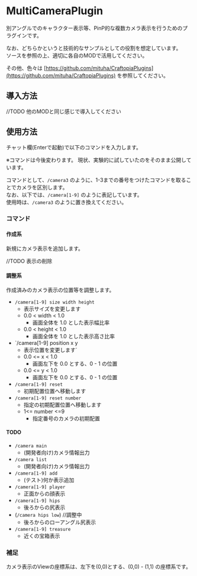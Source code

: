 ﻿MultiCameraPlugin
===============================

別アングルでのキャラクター表示等、PinP的な複数カメラ表示を行うためのプラグインです。  

なお、どちらかというと技術的なサンプルとしての役割を想定しています。  
ソースを参照の上、適切に各自のMODで活用してください。  

その他、色々は [https://github.com/mituha/CraftopiaPlugins](https://github.com/mituha/CraftopiaPlugins) を参照してください。

## 導入方法
//TODO	他のMODと同じ感じで導入してください


## 使用方法
チャット欄(Enterで起動)で以下のコマンドを入力します。  

※コマンドは今後変わります。
現状、実験的に試していたのをそのまま公開しています。  

コマンドとして、`/camera3` のように、1-3までの番号をつけたコマンドを取ることでカメラを区別します。  
なお、以下では、`/camera[1-9]` のように表記しています。  
使用時は、`/camera3` のように置き換えてください。

### コマンド
#### 作成系
新規にカメラ表示を追加します。


//TODO 表示の削除


#### 調整系
作成済みのカメラ表示の位置等を調整します。

* `/camera[1-9] size width height`
	+ 表示サイズを変更します
	+ 0.0 < width < 1.0
		+ 画面全体を 1.0 とした表示幅比率
	+ 0.0 < height < 1.0
		+ 画面全体を 1.0 とした表示高さ比率
* `/camera[1-9] position x y
	+ 表示位置を変更します`
	+ 0.0 <= x < 1.0
		+ 画面左下を 0.0 とする、0 - 1 の位置
	+ 0.0 <= y < 1.0
		+ 画面左下を 0.0 とする、0 - 1 の位置
* `/camera[1-9] reset`
	+ 初期配置位置へ移動します
* `/camera[1-9] reset number`
	+ 指定の初期配置位置へ移動します
	+ 1<= number <=9
		+ 指定番号のカメラの初期配置

#### TODO
* `/camera main`
	+ (開発者向け)カメラ情報出力
* `/camera list`
	+ (開発者向け)カメラ情報出力
* `/camera[1-9] add`
	+ (テスト)何か表示追加
* `/camera[1-9] player`
	+ 正面からの顔表示
* `/camera[1-9] hips`
	+ 後ろからの尻表示
* (`/camera hips low`)	//調整中
	+ 後ろからのローアングル尻表示
* `/camera[1-9] treasure`
	+ 近くの宝箱表示


### 補足
カメラ表示のViewの座標系は、左下を(0,0)とする、(0,0) - (1,1) の座標系です。  

